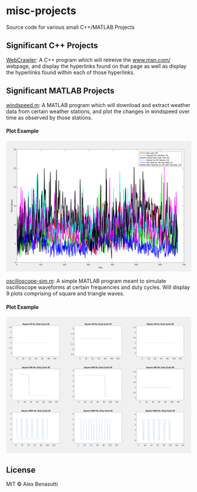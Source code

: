 # misc-projects
Source code for various small C++/MATLAB Projects

## Significant C++ Projects

[WebCrawler](/C++/WebCrawler): A C++ program which will retreive the www.msn.com/ webpage, and display the hyperlinks found on that page as well as display the hyperlinks found within each of those hyperlinks.

## Significant MATLAB Projects

[windspeed.m](/MATLAB/windspeed.m): A MATLAB program which will download and extract weather data from certain weather stations, and plot the changes in windspeed over time as observed by those stations.

#### Plot Example
![Example Figure1](/MATLAB/windspeed_plot.png)

[oscilloscope-sim.m](/MATLAB/oscilloscope-sim.m): A simple MATLAB program meant to simulate oscilloscope waveforms at certain frequencies and duty cycles. Will display 9 plots comprising of square and triangle waves.

#### Plot Example
![Example Figure2](/MATLAB/oscilloscope_plot.png)

## License

MIT © Alex Benasutti
